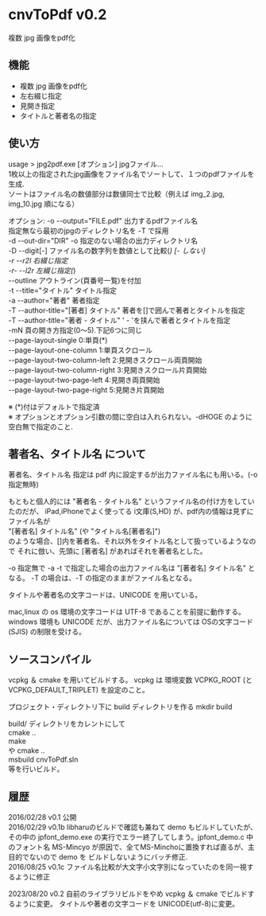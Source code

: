 # cnvToPdf v0.2

複数 jpg 画像をpdf化


## 機能

- 複数 jpg 画像をpdf化
- 左右綴じ指定
- 見開き指定
- タイトルと著者名の指定

## 使い方

usage > jpg2pdf.exe [オプション] jpgファイル...  
  1枚以上の指定されたjpg画像をファイル名でソートして、１つのpdfファイルを生成.  
  ソートはファイル名の数値部分は数値同士で比較（例えば img_2.jpg, img_10.jpg 順になる）

オプション:
  -o  --output="FILE.pdf"               出力するpdfファイル名  
                                        指定無なら最初のjpgのディレクトリ名を -T で採用  
  -d  --out-dir="DIR"                   -o 指定のない場合の出力ディレクトリ名  
  -D  --digit[-]                        ファイル名の数字列を数値として比較(*)  [- しない]  
  -r  --r2l                             右綴じ指定  
  -r- --l2r                             左綴じ指定(*)  
      --outline                         アウトライン(頁番号一覧)を付加  
  -t  --title="タイトル"                タイトル指定  
  -a  --author="著者"        著者指定  
  -T  --author-title="[著者] タイトル"  著者を[]で囲んで著者とタイトルを指定  
  -T  --author-title="著者 - タイトル"  ' - 'を挟んで著者とタイトルを指定  
  -mN                                  頁の開き方指定(0～5).下記6つに同じ  
      --page-layout-single             0:単頁(*)  
      --page-layout-one-column         1:単頁スクロール  
      --page-layout-two-column-left    2:見開きスクロール両頁開始  
      --page-layout-two-column-right   3:見開きスクロール片頁開始  
      --page-layout-two-page-left      4:見開き両頁開始  
      --page-layout-two-page-right     5:見開き片頁開始  

  ※ (*)付はデフォルトで指定済  
  ※ オプションとオプション引数の間に空白は入れられない。-dHOGE のように空白無で指定のこと.  
  

## 著者名、タイトル名 について

著者名、タイトル名 指定は pdf 内に設定するが出力ファイル名にも用いる。(-o指定無時)  

もともと個人的には "著者名 - タイトル名" というファイル名の付け方をしていたのだが、
iPad,iPhoneでよく使ってる i文庫(S,HD) が、pdf内の情報は見ずにファイル名が  
  "[著者名] タイトル名" (や "タイトル名[著者名]")  
のような場合、[]内を著者名、それ以外をタイトル名として扱っているようなので
それに倣い、先頭に [著者名] があればそれを著者名とした。

-o 指定無で -a -t で指定した場合の出力ファイル名は "[著者名] タイトル名" となる。
-T の場合は、-T の指定のままがファイル名となる。

タイトルや著者名の文字コードは、UNICODE を用いている。

mac,linux の os 環境の文字コードは UTF-8 であることを前提に動作する。
windows 環境も UNICODE だが、出力ファイル名については OSの文字コード(SJIS)
の制限を受ける。


## ソースコンパイル

vcpkg ＆ cmake を用いてビルドする。
vcpkg は 環境変数 VCPKG_ROOT (と VCPKG_DEFAULT_TRIPLET) を設定のこと。

プロジェクト・ディレクトリ下に build ディレクトリを作る
 mkdir build

build/ ディレクトリをカレントにして  
 cmake ..  
 make  
や
 cmake ..  
 msbuild cnvToPdf.sln  
等を行いビルド。


## 履歴
2016/02/28 v0.1  公開  
2016/02/29 v0.1b  libharuのビルドで確認も兼ねて demo もビルドしていたが、
その中の jpfont_demo.exe の実行でエラー終了してしまう。jpfont_demo.c 中のフォント名
MS-Mincyo が原因で、全てMS-Minchoに置換すれば直るが、主目的でないので demo を
ビルドしないようにバッチ修正.  
2016/08/25 v0.1c  ファイル名比較が大文字小文字別になっていたのを同一視するように修正  

2023/08/20 v0.2   自前のライブラリビルドをやめ vcpkg ＆ cmake でビルドするように変更。
                  タイトルや著者の文字コードを UNICODE(utf-8)に変更。
